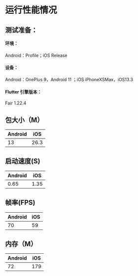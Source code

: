 # 运行性能情况

## 测试准备：
#### 环境：
Android：Profile；iOS Release
#### 设备：
Android：OnePlus 9，Android 11 ；iOS iPhoneXSMax，iOS13.3
#### Flutter 引擎版本：
Fair 1.22.4

## 包大小（M）

|   Android   |    iOS  |
| ---- | ---- |
| 13 | 26.3 |

## 启动速度(S)

|   Android   |    iOS  |
| ---- | ---- |
| 0.65  | 1.35 |

## 帧率(FPS)

|   Android   |    iOS  |
| ---- | ---- |
| 70 | 59 |

## 内存（M）

|   Android   |    iOS  |
| ---- | ---- |
| 72 | 179 |